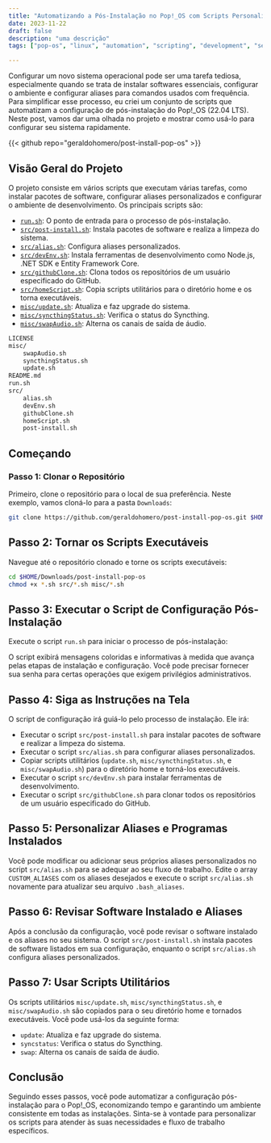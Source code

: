 ```yaml
---
title: "Automatizando a Pós-Instalação no Pop!_OS com Scripts Personalizados"
date: 2023-11-22
draft: false
description: "uma descrição"
tags: ["pop-os", "linux", "automation", "scripting", "development", "setup"]

---
```


Configurar um novo sistema operacional pode ser uma tarefa tediosa, especialmente quando se trata de instalar softwares essenciais, configurar o ambiente e configurar aliases para comandos usados com frequência. Para simplificar esse processo, eu criei um conjunto de scripts que automatizam a configuração de pós-instalação do Pop!_OS (22.04 LTS). Neste post, vamos dar uma olhada no projeto e mostrar como usá-lo para configurar seu sistema rapidamente.

{{< github repo="geraldohomero/post-install-pop-os" >}}

## Visão Geral do Projeto

O projeto consiste em vários scripts que executam várias tarefas, como instalar pacotes de software, configurar aliases personalizados e configurar o ambiente de desenvolvimento. Os principais scripts são:

- [`run.sh`](run.sh): O ponto de entrada para o processo de pós-instalação.
- [`src/post-install.sh`](src/post-install.sh): Instala pacotes de software e realiza a limpeza do sistema.
- [`src/alias.sh`](src/alias.sh): Configura aliases personalizados.
- [`src/devEnv.sh`](src/devEnv.sh): Instala ferramentas de desenvolvimento como Node.js, .NET SDK e Entity Framework Core.
- [`src/githubClone.sh`](src/githubClone.sh): Clona todos os repositórios de um usuário especificado do GitHub.
- [`src/homeScript.sh`](src/homeScript.sh): Copia scripts utilitários para o diretório home e os torna executáveis.
- [`misc/update.sh`](misc/update.sh): Atualiza e faz upgrade do sistema.
- [`misc/syncthingStatus.sh`](misc/syncthingStatus.sh): Verifica o status do Syncthing.
- [`misc/swapAudio.sh`](misc/swapAudio.sh): Alterna os canais de saída de áudio.

```bash
LICENSE
misc/
    swapAudio.sh
    syncthingStatus.sh
    update.sh
README.md
run.sh
src/
    alias.sh
    devEnv.sh
    githubClone.sh
    homeScript.sh
    post-install.sh
```

## Começando

### Passo 1: Clonar o Repositório

Primeiro, clone o repositório para o local de sua preferência. Neste exemplo, vamos cloná-lo para a pasta `Downloads`:

```bash
git clone https://github.com/geraldohomero/post-install-pop-os.git $HOME/Downloads/post-install-pop-os
```

## Passo 2: Tornar os Scripts Executáveis
Navegue até o repositório clonado e torne os scripts executáveis:
  
  ```bash
  cd $HOME/Downloads/post-install-pop-os
  chmod +x *.sh src/*.sh misc/*.sh
  ```


## Passo 3: Executar o Script de Configuração Pós-Instalação
Execute o script `run.sh` para iniciar o processo de pós-instalação:

O script exibirá mensagens coloridas e informativas à medida que avança pelas etapas de instalação e configuração. Você pode precisar fornecer sua senha para certas operações que exigem privilégios administrativos.

## Passo 4: Siga as Instruções na Tela
O script de configuração irá guiá-lo pelo processo de instalação. Ele irá:

- Executar o script `src/post-install.sh` para instalar pacotes de software e realizar a limpeza do sistema.
- Executar o script `src/alias.sh` para configurar aliases personalizados.
- Copiar scripts utilitários (`update.sh`, `misc/syncthingStatus.sh`, e `misc/swapAudio.sh`) para o diretório home e torná-los executáveis.
- Executar o script `src/devEnv.sh` para instalar ferramentas de desenvolvimento.
- Executar o script `src/githubClone.sh` para clonar todos os repositórios de um usuário especificado do GitHub.

## Passo 5: Personalizar Aliases e Programas Instalados
Você pode modificar ou adicionar seus próprios aliases personalizados no script `src/alias.sh` para se adequar ao seu fluxo de trabalho. Edite o array `CUSTOM_ALIASES` com os aliases desejados e execute o script `src/alias.sh` novamente para atualizar seu arquivo `.bash_aliases`.

## Passo 6: Revisar Software Instalado e Aliases
Após a conclusão da configuração, você pode revisar o software instalado e os aliases no seu sistema. O script `src/post-install.sh` instala pacotes de software listados em sua configuração, enquanto o script `src/alias.sh` configura aliases personalizados.

## Passo 7: Usar Scripts Utilitários
Os scripts utilitários `misc/update.sh`, `misc/syncthingStatus.sh`, e `misc/swapAudio.sh` são copiados para o seu diretório home e tornados executáveis. Você pode usá-los da seguinte forma:

- `update`: Atualiza e faz upgrade do sistema.
- `syncstatus`: Verifica o status do Syncthing.
- `swap`: Alterna os canais de saída de áudio.

## Conclusão
Seguindo esses passos, você pode automatizar a configuração pós-instalação para o Pop!_OS, economizando tempo e garantindo um ambiente consistente em todas as instalações. Sinta-se à vontade para personalizar os scripts para atender às suas necessidades e fluxo de trabalho específicos.